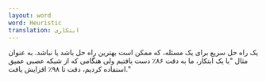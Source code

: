 ```yaml
---
layout: word
word: Heuristic
translation: ابتکاری
---
```


یک راه حل سریع برای یک مسئله، که ممکن است بهترین راه حل باشد یا نباشد. به عنوان مثال "با یک ابتکار، ما به دقت ۸۶٪ دست یافتیم ولی هنگامی که از شبکه عصبی عمیق استفاده کردیم، دقت تا ۹۸٪ افزایش یافت."
